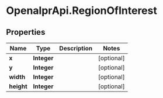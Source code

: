 # OpenalprApi.RegionOfInterest

## Properties
Name | Type | Description | Notes
------------ | ------------- | ------------- | -------------
**x** | **Integer** |  | [optional] 
**y** | **Integer** |  | [optional] 
**width** | **Integer** |  | [optional] 
**height** | **Integer** |  | [optional] 


